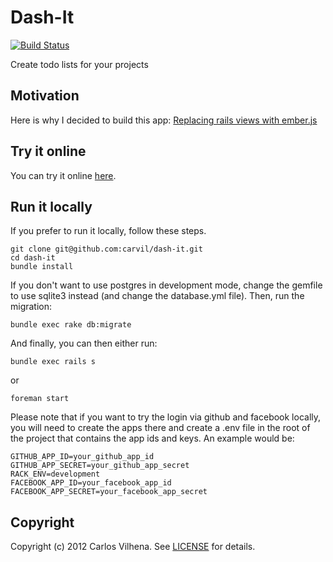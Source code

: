 # Dash-It

[![Build Status](https://secure.travis-ci.org/carvil/dash-it.png)](http://travis-ci.org/carvil/dash-it)

Create todo lists for your projects

## Motivation

Here is why I decided to build this app: [Replacing rails views with ember.js ](http://carvil.github.com/Programming/2012/03/18/replacing-rails-views-with-ember-js/)

## Try it online

You can try it online [here](http://dash-it-app.herokuapp.com).

## Run it locally

If you prefer to run it locally, follow these steps.

    git clone git@github.com:carvil/dash-it.git
    cd dash-it
    bundle install

If you don't want to use postgres in development mode, change the gemfile to use sqlite3 instead (and change the database.yml file). Then, run the migration:

    bundle exec rake db:migrate

And finally, you can then either run:

    bundle exec rails s

or

    foreman start

Please note that if you want to try the login via github and facebook locally, you will need to create the apps there and create a .env file in the root of the project that contains the app ids and keys. An example would be:

    GITHUB_APP_ID=your_github_app_id
    GITHUB_APP_SECRET=your_github_app_secret
    RACK_ENV=development
    FACEBOOK_APP_ID=your_facebook_app_id
    FACEBOOK_APP_SECRET=your_facebook_app_secret

## Copyright

Copyright (c) 2012 Carlos Vilhena. See [LICENSE](https://github.com/carvil/dash-it/blob/master/LICENSE) for details.
